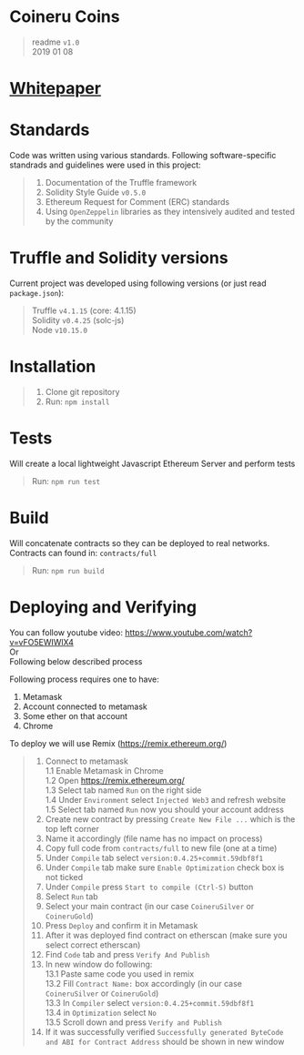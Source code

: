 # Coineru Coins

>readme `v1.0`   
>2019 01 08

# [Whitepaper](./whitepaper/whitepaper.md)

# Standards

Code was written using various standards. Following software-specific standrads and guidelines were used in this project:
>1. Documentation of the Truffle framework
>2. Solidity Style Guide `v0.5.0`
>3. Ethereum Request for Comment (ERC) standards
>4. Using `OpenZeppelin` libraries  as they intensively audited and tested by the community

# Truffle and Solidity versions

Current project was developed using following versions (or just read `package.json`):
>Truffle `v4.1.15` (core: 4.1.15)  
>Solidity `v0.4.25` (solc-js)  
>Node `v10.15.0`   

# Installation
>1. Clone git repository  
>2. Run: `npm install`

# Tests
Will create a local lightweight Javascript Ethereum Server and perform tests
>Run: `npm run test`

# Build
Will concatenate contracts so they can be deployed to real networks.  
Contracts can found in: `contracts/full`
>Run: `npm run build`

# Deploying and Verifying
You can follow youtube video: https://www.youtube.com/watch?v=vFO5EWIWlX4  
Or  
Following below described process

Following process requires one to have:  
1. Metamask
2. Account connected to metamask
3. Some ether on that account
4. Chrome

To deploy we will use Remix (https://remix.ethereum.org/)
>1. Connect to metamask  
>1.1 Enable Metamask in Chrome  
>1.2 Open https://remix.ethereum.org/  
>1.3 Select tab named `Run` on the right side  
>1.4 Under `Environment` select `Injected Web3` and refresh website  
>1.5 Select tab named `Run` now you should your account address
>1. Create new contract by pressing `Create New File ...` which is the top left corner
>1. Name it accordingly (file name has no impact on process)
>1. Copy full code from `contracts/full` to new file (one at a time)
>1. Under `Compile` tab select `version:0.4.25+commit.59dbf8f1`
>1. Under `Compile` tab make sure `Enable Optimization` check box is not ticked
>1. Under `Compile` press `Start to compile (Ctrl-S)` button
>1. Select `Run` tab
>1. Select your main contract (in our case `CoineruSilver` or `CoineruGold`)
>1. Press `Deploy` and confirm it in Metamask
>1. After it was deployed find contract on etherscan (make sure you select correct etherscan)
>1. Find `Code` tab and press `Verify And Publish`
>1. In new window do following:  
>13.1 Paste same code you used in remix  
>13.2 Fill `Contract Name:` box accordingly (in our case `CoineruSilver` or `CoineruGold`)  
>13.3 In `Compiler` select `version:0.4.25+commit.59dbf8f1`  
>13.4 in `Optimization` select `No`  
>13.5 Scroll down and press `Verify and Publish`  
>1. If it was successfully verified `Successfully generated ByteCode and ABI for Contract Address` should be shown in new window
